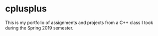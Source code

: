 # cplusplus
This is my portfolio of assignments and projects from a C++ class I took during the Spring 2019 semester.
